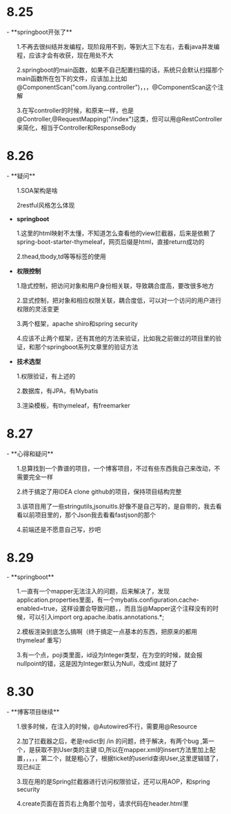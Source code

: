 <h1>8.25</h1>
- **springboot开张了**
<ul>1.不再去很纠结并发编程，现阶段用不到，等到大三下左右，去看java并发编程，应该才会有收获，现在用处不大</ul>
<ul>2.springboot的main函数，如果不自己配置扫描的话，系统只会默认扫描那个main函数所在包下的文件，应该加上比如@ComponentScan("com.liyang.controller")，，，@ComponentScan这个注解</ul>
<ul>3.在写controller的时候，和原来一样，也是@Controller,@RequestMapping("/index")这类，但可以用@RestController来简化，相当于Controller和ResponseBody</ul>




<h1>8.26</h1>
- **疑问**
<ul>1.SOA架构是啥</ul>
<ul>2restful风格怎么体现</ul>
<ul></ul>
<ul></ul>

- **springboot**
<ul>1.这里的html映射不太懂，不知道怎么查看他的view拦截器，后来是依赖了spring-boot-starter-thymeleaf，网页后缀是html，直接return成功的</ul>
<ul>2.thead,tbody,td等等标签的使用</ul>

- **权限控制**
<ul>1.隐式控制，把访问对象和用户身份相关联，导致耦合度高，要改很多地方</ul>
<ul>2.显式控制，把对象和相应权限关联，耦合度低，可以对一个访问的用户进行权限的灵活变更</ul>
<ul>3.两个框架，apache shiro和spring security</ul>
<ul>4.应该不止两个框架，还有其他的方法来验证，比如我之前做过的项目里的验证，和那个springboot系列文章里的验证方法</ul>
<ul></ul>

- **技术选型**
<ul>1.权限验证，有上述的</ul>
<ul>2.数据库，有JPA，有Mybatis</ul>
<ul>3.渲染模板，有thymeleaf，有freemarker</ul>
<ul></ul>
<ul></ul>





<h1>8.27</h1>
- **心得和疑问**
<ul>1.总算找到一个靠谱的项目，一个博客项目，不过有些东西我自己来改动，不需要完全一样</ul>
<ul>2.终于搞定了用IDEA clone github的项目，保持项目结构完整</ul>
<ul>3.该项目用了一些stringutils,jsonuitls.好像不是自己写的，是自带的，我去看看以前项目里的，那个Json我去看看fastjson的那个</ul>
<ul>4.前端还是不愿意自己写，抄吧</ul>


<h1>8.29</h1>
- **springboot**
<ul>1.一直有一个mapper无法注入的问题，后来解决了，发现application.properties里面，有一个mybatis.configuration.cache-enabled=true，这样设置会导致问题，，而且当@Mapper这个注释没有的时候，可以引入import org.apache.ibatis.annotations.*;</ul>
<ul>2.模板渲染到底怎么搞啊（终于搞定一点基本的东西，把原来的都用thymeleaf 重写）</ul>
<ul>3.有一个点，poji类里面，id设为Integer类型，在为空的时候，就会报nullpoint的错，这是因为Integer默认为Null，改成int 就好了</ul>


<h1>8.30</h1>
- **博客项目继续**
<ul>1.很多时候，在注入的时候，@Autowired不行，需要用@Resource</ul>
<ul>2.加了拦截器之后，老是redict到 /in 的问题，终于解决，有两个bug ,第一个，是获取不到User类的主键 ID,所以在mapper.xml的insert方法里加上配置，，，，，第二个，就是粗心了，根据ticket的userid查询User,这里逻辑错了，现已纠正</ul>
<ul>3.现在用的是Spring拦截器进行访问权限验证，还可以用AOP，和spring security</ul>
<ul>4.create页面在首页右上角那个加号，请求代码在header.html里</ul>

<h1></h1>
<ul></ul>
<ul></ul>
<ul></ul>
<ul></ul>
<ul></ul>
<ul></ul>
<ul></ul>
<ul></ul>
<ul></ul>
<ul></ul>
<ul></ul>








<h1></h1>
<ul></ul>
<ul></ul>
<ul></ul>
<ul></ul>
<ul></ul>
<ul></ul>
<ul></ul>
<ul></ul>
<ul></ul>
<ul></ul>
<ul></ul>












<h1></h1>
<ul></ul>
<ul></ul>
<ul></ul>
<ul></ul>
<ul></ul>
<ul></ul>
<ul></ul>
<ul></ul>
<ul></ul>
<ul></ul>
<ul></ul>

<ul></ul>
<ul></ul>
<ul></ul>
<ul></ul>
<ul></ul>
<ul></ul>
<ul></ul>
<ul></ul>